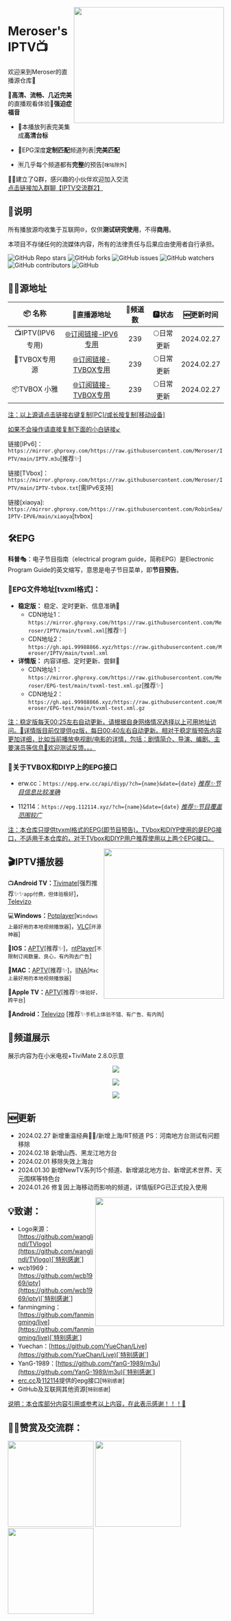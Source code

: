 <img align="right" width="350" height="270" src="https://cdn.jsdelivr.net/gh/Meroser/IPTV@main/img/Meroser.png">

# Meroser's IPTV📺
欢迎来到Meroser的直播源仓库🎉

🎈**高清、流畅、几近完美**的直播观看体验🎈**强迫症福音**

- 🔮本播放列表完美集成**高清台标**

- 💯EPG深度**定制匹配**频道列表|**完美匹配**

- 🈶几乎每个频道都有**完整**的预告[`咪咕除外`]

🎈🎈建立了Q群，感兴趣的小伙伴欢迎加入交流 [点击链接加入群聊【IPTV交流群2】](http://qm.qq.com/cgi-bin/qm/qr?_wv=1027&k=9Wkxjig1P6jvlrJAHprasyalhBvejXl3&authKey=XUyNW6ZkFzXqpjT0VqMOypkY7mT2paKTn9MZnviZ0zyQHXdjEHTbttjId3KWr%2Fnf&noverify=0&group_code=839970414)

## 📖说明
所有播放源均收集于互联网🌐，仅供**测试研究使用**，不得**商用**。

本项目不存储任何的流媒体内容，所有的法律责任与后果应由使用者自行承担。

<p>
<img alt="GitHub Repo stars" src="https://img.shields.io/github/stars/Meroser/IPTV">
<img alt="GitHub forks" src="https://img.shields.io/github/forks/Meroser/IPTV">
<img alt="GitHub issues" src="https://img.shields.io/github/issues/Meroser/IPTV">
<img alt="GitHub watchers" src="https://img.shields.io/github/watchers/Meroser/IPTV">
<img alt="GitHub contributors" src="https://img.shields.io/github/contributors/Meroser/IPTV">
<img alt="GitHub" src="https://img.shields.io/github/license/Meroser/IPTV">
</p>

## 🏄‍♀️源地址


|     📦 名称      |                         🔗直播源地址                          | 🔢频道数 |   🅿状态   | 🆕更新时间  |
| :-------------: | :----------------------------------------------------------: | :-----: | :-------: | :--------: |
| 📺IPTV(IPV6专用) | [🌐订阅链接-IPV6专用](https://mirror.ghproxy.com/https://raw.githubusercontent.com/RobinSea/IPTV-IPV6/main/IPTV.m3u) |   239   | 🌕日常更新 | 2024.02.27 |
|  🧢TVBOX专用源   | [🌐订阅链接-TVBOX专用](https://mirror.ghproxy.com/https://raw.githubusercontent.com/RobinSea/IPTV-IPV6/main/IPTV-tvbox.txt) |   239   | 🌕日常更新 | 2024.02.27 |
|  📦TVBOX 小雅    | [🌐订阅链接-TVBOX专用](https://mirror.ghproxy.com/https://raw.githubusercontent.com/RobinSea/IPTV-IPV6/main/xiaoya) |   239   | 🌕日常更新 | 2024.02.27 |

<u>注：以上源请点击链接右键复制[PC]/或长按复制[移动设备]</u>

<u>如果不会操作请直接复制下面的小白链接↙</u>

链接[IPv6]：`https://mirror.ghproxy.com/https://raw.githubusercontent.com/Meroser/IPTV/main/IPTV.m3u`[推荐✨]

链接[TVbox]：`https://mirror.ghproxy.com/https://raw.githubusercontent.com/Meroser/IPTV/main/IPTV-tvbox.txt`[需IPv6支持]

链接[xiaoya]: `https://mirror.ghproxy.com/https://raw.githubusercontent.com/RobinSea/IPTV-IPV6/main/xiaoya`[tvbox]

## 🛠️EPG

**科普**🎭：电子节目指南（electrical program guide，简称EPG）是Electronic Program Guide的英文缩写，意思是电子节目菜单，即**节目预告**。

### 📆EPG文件地址[tvxml格式]：
- **稳定版：** 稳定、定时更新、信息准确🎈
  - CDN地址1：`https://mirror.ghproxy.com/https://raw.githubusercontent.com/Meroser/IPTV/main/tvxml.xml`[推荐✨]
  - CDN地址2：`https://gh.api.99988866.xyz/https://raw.githubusercontent.com/Meroser/IPTV/main/tvxml.xml`
- **详情版：** 内容详细、定时更新、尝鲜🎈
  - CDN地址1：`https://mirror.ghproxy.com/https://raw.githubusercontent.com/Meroser/EPG-test/main/tvxml-test.xml.gz`[推荐✨]
  - CDN地址2：`https://gh.api.99988866.xyz/https://raw.githubusercontent.com/Meroser/EPG-test/main/tvxml-test.xml.gz`

<u>注：稳定版每天00:25左右自动更新，请根据自身网络情况选择以上可用地址访问。🎈详情版目前仅提供gz版，每日00:40左右自动更新。相对于稳定版预告内容更加详细，比如当前播放电视剧/电影的详情，包括：剧情简介、导演、编剧、主要演员等信息🎈欢迎测试反馈。。。</u>

### 📝关于TVBOX和DIYP上的EPG接口

- erw.cc：`https://epg.erw.cc/api/diyp/?ch={name}&date={date}` *<u>推荐✨节目信息比较准确</u>*

- 112114：`https://epg.112114.xyz/?ch={name}&date={date}` <u>*推荐✨节目覆盖范围较广*</u>

<u>注：本仓库只提供tvxml格式的EPG(即节目预告)，TVbox和DIYP使用的是EPG接口，不适用于本仓库的，对于TVbox和DIYP用户推荐使用以上两个EPG接口。</u>

<img align="right" width="280" height="350" src="https://cdn.jsdelivr.net/gh/Meroser/IPTV@main/img/IPTV_Player.png">

## 🎬IPTV播放器
📺**Android TV：**[Tivimate](https://play.google.com/store/apps/details?id=ar.tvplayer.tv&hl=zh&gl=US)[强烈推荐✨✨`app付费，但体验极好`]，[Televizo](https://files.televizo.net/televizo-default.apk)

💻**Windows：**[Potplayer](https://potplayer.daum.net/)[`Windows上最好用的本地视频播放器`]，[VLC](https://www.videolan.org/)[`开源神器`]

📱**IOS：**[APTV](https://apps.apple.com/cn/app/aptv/id1630403500)[推荐✨]，[ntPlayer](https://apps.apple.com/cn/app/ntplayer/id1613758141)[`不限制订阅数量、良心，有内购去广告`]

📡**MAC：**[APTV](https://apps.apple.com/cn/app/aptv/id1630403500)[推荐✨]，[IINA](https://github.com/iina/iina)[`Mac上最好用的本地视频播放器`]

💽**Apple TV：**[APTV](https://apps.apple.com/cn/app/aptv/id1630403500)[推荐✨`体验好，跨平台`]

📲**Android：**[Televizo](https://files.televizo.net/televizo-default.apk) [推荐✨`手机上体验不错、有广告、有内购`]

## 🎦频道展示
展示内容为在小米电视+TiviMate 2.8.0示意
<p align="center"><img src="https://cdn.jsdelivr.net/gh/Meroser/IPTV@main/img/img1.jpg"></p>
<p align="center"><img src="https://cdn.jsdelivr.net/gh/Meroser/IPTV@main/img/img2.jpg"></p>
<p align="center"><img src="https://cdn.jsdelivr.net/gh/Meroser/IPTV@main/img/img3.jpg"></p>

## 🆕更新
- 2024.02.27 新增重温经典🎈🎈/新增上海/RT频道 PS：河南地方台测试有问题移除
- 2024.02.18 新增山西、黑龙江地方台
- 2024.02.01 移除失效上海台
- 2024.01.30 新增NewTV系列15个频道、新增湖北地方台、新增武术世界、天元围棋等特色台
- 2024.01.26 修复因上海移动而影响的频道，详情版EPG已正式投入使用

<img align="right" width="300" height="300" src="https://cdn.jsdelivr.net/gh/Meroser/IPTV@main/img/doraemon.jpg">

## 💡致谢：
- Logo来源：[https://github.com/wanglindl/TVlogo](https://github.com/wanglindl/TVlogo)[`特别感谢`]
- wcb1969：[https://github.com/wcb1969/iptv](https://github.com/wcb1969/iptv)[`特别感谢`]
- fanmingming：[https://github.com/fanmingming/live](https://github.com/fanmingming/live)[`特别感谢`]
- Yuechan：[https://github.com/YueChan/Live](https://github.com/YueChan/Live)[`特别感谢`]
- YanG-1989：[https://github.com/YanG-1989/m3u](https://github.com/YanG-1989/m3u)[`特别感谢`]
- [erc.cc](https://epg.erw.cc/)及[112114](https://epg.112114.xyz)提供的epg接口[`特别感谢`]
- GitHub及互联网其他资源[`特别感谢`]

<u>说明：本仓库部分内容引用或参考以上内容，在此表示感谢！！！🎈</u>

## 🙋‍♂️赞赏及交流群：
<p>
<img width="200" height="200" src="https://cdn.jsdelivr.net/gh/Meroser/IPTV@main/img/QQqun1.jpg">
<img width="200" height="200" src="https://cdn.jsdelivr.net/gh/Meroser/IPTV@main/img/QQqun2.jpg">
<img width="200" height="200" src="https://cdn.jsdelivr.net/gh/Meroser/IPTV@main/img/Appreciation.jpg">
</p>



